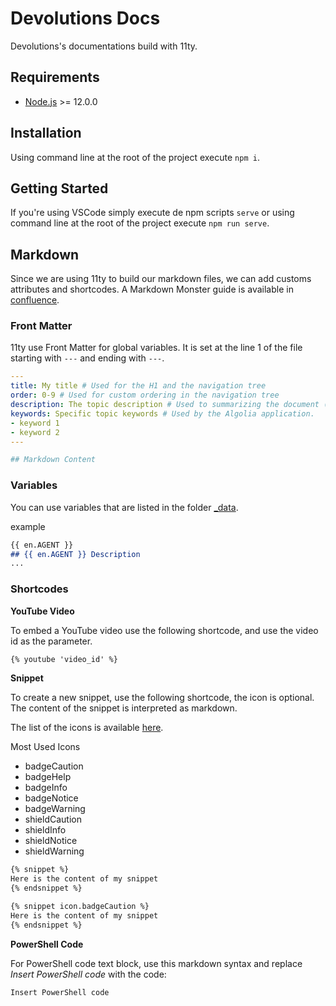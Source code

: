 # Devolutions Docs

Devolutions's documentations build with 11ty.

## Requirements

- [Node.js](https://nodejs.org/en/) >= 12.0.0

## Installation

Using command line at the root of the project execute `npm i`.

## Getting Started

If you're using VSCode simply execute de npm scripts `serve` or using command line at the root of the project execute `npm run serve`.

## Markdown

Since we are using 11ty to build our markdown files, we can add customs attributes and shortcodes.
A Markdown Monster guide is available in [confluence](https://devolutions.atlassian.net/wiki/spaces/DOC/pages/3382181896/Markdown+Monster+Guide).

### Front Matter

11ty use Front Matter for global variables. It is set at the line 1 of the file starting with `---` and ending with `---`.

```yaml
---
title: My title # Used for the H1 and the navigation tree
order: 0-9 # Used for custom ordering in the navigation tree
description: The topic description # Used to summarizing the document (will be displayed in a search result from a search engine).
keywords: Specific topic keywords # Used by the Algolia application.
- keyword 1
- keyword 2
---

## Markdown Content
```

### Variables

You can use variables that are listed in the folder [_data](https://github.com/Devolutions/doc/tree/master/docs/_data).

example
```markdown
{{ en.AGENT }}
## {{ en.AGENT }} Description
...
```

### Shortcodes

**YouTube Video**

To embed a YouTube video use the following shortcode, and use the video id as the parameter.

```markdown
{% youtube 'video_id' %}
```

**Snippet**

To create a new snippet, use the following shortcode, the icon is optional.
The content of the snippet is interpreted as markdown.

The list of the icons is available [here](https://github.com/Devolutions/doc/blob/master/docs/_data/icon.json).

Most Used Icons
- badgeCaution
- badgeHelp
- badgeInfo
- badgeNotice
- badgeWarning
- shieldCaution
- shieldInfo
- shieldNotice
- shieldWarning

```markdown
{% snippet %}
Here is the content of my snippet
{% endsnippet %}

{% snippet icon.badgeCaution %}
Here is the content of my snippet
{% endsnippet %}
```

**PowerShell Code**

For PowerShell code text block, use this markdown syntax and replace *Insert PowerShell code* with the code:

```powershell
Insert PowerShell code
```
